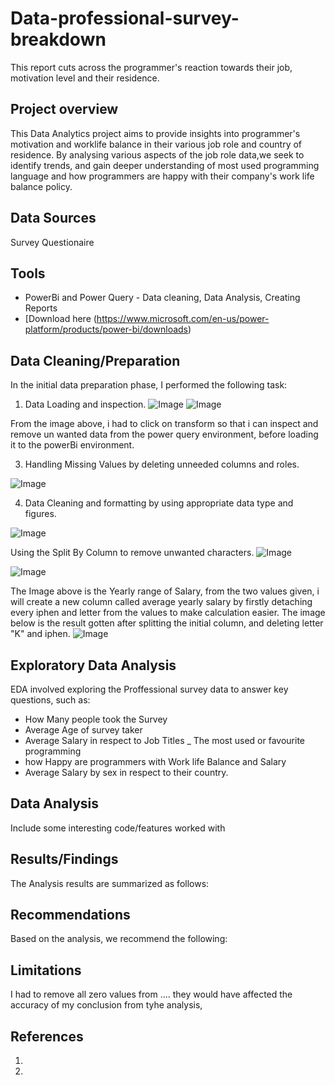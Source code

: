 # Data-professional-survey-breakdown
This report cuts across the programmer's reaction towards their job, motivation level and their residence.

## Project overview

This Data Analytics project aims to provide insights into programmer's motivation and worklife balance in their various job role and country of residence. By analysing various aspects of the job role data,we seek to identify trends, and gain deeper understanding of most used programming language and how programmers are happy with their company's work life balance policy.

## Data Sources
Survey Questionaire

## Tools

- PowerBi and Power Query - Data cleaning, Data Analysis, Creating Reports 
 - [Download here (https://www.microsoft.com/en-us/power-platform/products/power-bi/downloads)


## Data Cleaning/Preparation 

In the initial data preparation phase, I performed the following task:
1. Data Loading and inspection.
![Image](https://github.com/user-attachments/assets/4dcb6aaf-6e07-407b-a655-66a20e6516f7)
![Image](https://github.com/user-attachments/assets/b9029187-3def-49ce-b36c-9cc27adf9f69)

From the image above, i had to click on transform so that i can inspect and remove un wanted data from the power query environment, before loading it to the powerBi environment.

3. Handling Missing Values by deleting unneeded columns and roles.

![Image](https://github.com/user-attachments/assets/0f5e2c62-e887-44f0-876b-cf82d6fcad79)

4. Data Cleaning and formatting by using appropriate data type and figures.

![Image](https://github.com/user-attachments/assets/5eee52ee-52d1-437f-b818-7c1739422e58)

Using the Split By Column to remove unwanted characters.
![Image](https://github.com/user-attachments/assets/2b30bd81-bb42-4a30-bc99-f96b91d338f8)

![Image](https://github.com/user-attachments/assets/b6ab3fd9-46d2-46b2-9d69-bae94d58aa7e)

The Image above is the Yearly range of Salary, from the two values given, i will create a new column called average yearly salary by firstly detaching every iphen and letter from the values to make calculation easier.
The image below is the result gotten after splitting the initial column, and deleting letter "K" and iphen. 
![Image](https://github.com/user-attachments/assets/48ee49b0-4d4b-4b85-bb1a-ab7e28433c35)

## Exploratory Data Analysis

EDA involved exploring the Proffessional survey data to answer key questions, such as:

- How Many people took the Survey
- Average Age of survey taker
- Average Salary in respect to Job Titles
_ The most used or favourite programming 
- how Happy are programmers with Work life Balance and Salary
- Average Salary by sex in respect to their country.

## Data Analysis

Include some interesting code/features worked with




## Results/Findings

The Analysis results are summarized as follows:



## Recommendations

Based on the analysis, we recommend the following:



## Limitations

I had to remove all zero values from .... they would have affected the accuracy of my conclusion from tyhe analysis,


## References

1.
2.

